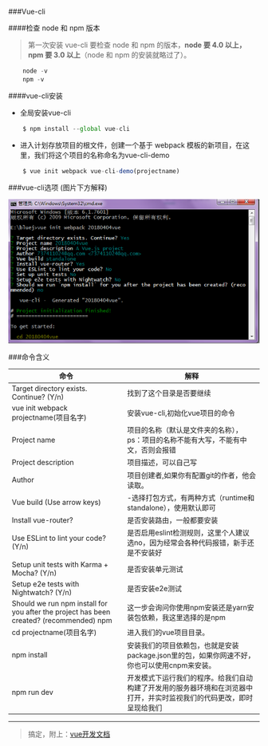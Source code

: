 ###Vue-cli

####检查 node 和 npm 版本

> 第一次安装 vue-cli 要检查 node 和 npm 的版本，**node 要 4.0 以上，npm 要 3.0 以上**（node 和 npm 的安装就略过了）。   


```js
	node -v
	npm -v
```


####vue-cli安装

* 全局安装vue-cli

```js
	$ npm install --global vue-cli
```
	
	
* 进入计划存放项目的根文件，创建一个基于 webpack 模板的新项目，在这里，我们将这个项目的名称命名为vue-cli-demo

```js
	$ vue init webpack vue-cli-demo(projectname)
```

###vue-cli选项    (图片下方解释)

![vue-cli](../assets/images/v-cli_select.png)
	
	
	
###命令含义	


| 命令 | 解释 |
| -------- | ----- |
|Target directory exists. Continue? (Y/n)|找到了<projectname>这个目录是否要继续|
| vue init webpack projectname(项目名字) | 安装vue-cli,初始化vue项目的命令 |
| Project name | 项目的名称（默认是文件夹的名称），ps：项目的名称不能有大写，不能有中文，否则会报错 |
| Project description | 项目描述，可以自己写 |
| Author  | 项目创建者,如果你有配置git的作者，他会读取。 |
| Vue build (Use arrow keys)  | -选择打包方式，有两种方式（runtime和standalone），使用默认即可 |
| Install vue-router?  | 是否安装路由，一般都要安装 |
| Use ESLint to lint your code? (Y/n)  | 是否启用eslint检测规则，这里个人建议选no，因为经常会各种代码报错，新手还是不安装好 |
| Setup unit tests with Karma + Mocha? (Y/n)  | 是否安装单元测试 |
| Setup e2e tests with Nightwatch? (Y/n)   | 是否安装e2e测试  |
| Should we run npm install for you after the project has been created? (recommended) npm   | 这一步会询问你使用npm安装还是yarn安装包依赖，我这里选择的是npm |
| cd projectname(项目名字)  | 进入我们的vue项目目录。 |
| npm install  | 安装我们的项目依赖包，也就是安装package.json里的包，如果你网速不好，你也可以使用cnpm来安装。 |
| npm run dev  | 开发模式下运行我们的程序。给我们自动构建了开发用的服务器环境和在浏览器中打开，并实时监视我们的代码更改，即时呈现给我们 |
	

-------------------------------------------------------------------------------

>搞定，附上：[vue开发文档](https://cn.vuejs.org/v2/guide/)
